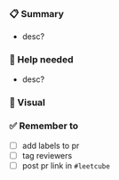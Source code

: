 <!--
PR title format
[LC] 1, 2, 3
[Feature / Fix] desc
-->

### 📋 Summary

-   desc?

### 🔑 Help needed

-   desc?

### 👀 Visual

<!-- screenshots: drag and drop it here -->

<!-- if you edited any markdown file besides readme: link md file on your branch
[file.md](url) -->

### ✅ Remember to

-   [ ] add labels to pr
-   [ ] tag reviewers
-   [ ] post pr link in `#leetcube`
